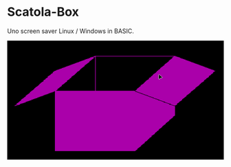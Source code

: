 # Scatola-Box
Uno screen saver Linux / Windows in BASIC.

![alt text](https://github.com/Nhor2/Scatola-Box/blob/main/Scatola-Box.png?raw=true)

